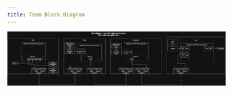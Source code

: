 ```yaml
---
title: Team Block Diagram
---
```



![image caption](https://github.com/ASU-EGR304-2025-F-207/ASU-EGR304-2025-F-207.github.io/blob/main/Team207_Block_Diagram.drawio.png)



